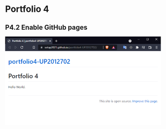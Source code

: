 <!-- use the headers from README.md -->
# Portfolio 4

## P4.2 Enable GitHub pages

![ghpages](images/ghpages.png)
